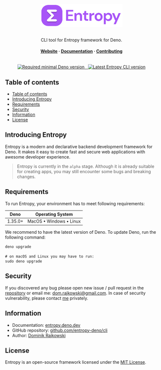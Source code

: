 <div align="center">
  <img src="./.github/logo-full.png" height="76" alt="Logo">

<br>
  <br>

<p align="center">
    CLI tool for Entropy framework for Deno.
  </p>

<h4>
    <a href="https://entropy.deno.dev" target="_blank">Website</a>
    <span> · </span>
    <a href="https://entropy.deno.dev/docs/introducing-entropy" target="_blank">Documentation</a>
    <span> · </span>
    <a href="https://entropy.deno.dev/docs/more/contributing" target="_blank">Contributing</a>
  </h4>

<br>

<a href="https://deno.land/x/entropy" target="_blank">
    <img src="https://shield.deno.dev/deno/%5E1.35.0" alt="Required minimal Deno version">
    &nbsp;
    <img src="https://shield.deno.dev/x/entropy_cli" alt="Latest Entropy CLI version">
  </a>

<br>
</div>

## Table of contents

- [Table of contents](#table-of-contents)
- [Introducing Entropy](#introducing-entropy)
- [Requirements](#requirements)
- [Security](#security)
- [Information](#information)
- [License](#license)

## Introducing Entropy

Entropy is a modern and declarative backend development framework for Deno. It makes
it easy to create fast and secure web applications with awesome developer experience.

> Entropy is currently in the `alpha` stage. Although it is already suitable for
> creating apps, you may still encounter some bugs and breaking changes.

## Requirements

To run Entropy, your environment has to meet following requirements:

| Deno    | Operating System        |
| ------- | ----------------------- |
| 1.35.0+ | MacOS • Windows • Linux |

We recommend to have the latest version of Deno. To update Deno, run the following
command:

```shell
deno upgrade

# on macOS and Linux you may have to run:
sudo deno upgrade
```

## Security

If you discovered any bug please open new issue / pull request in the
[repository](https://github.com/entropy-deno/cli) or email me:
dom.rajkowski@gmail.com. In case of security vulnerability, please contact
[me](https://github.com/dominiq007) privately.

## Information

- Documentation:
  [entropy.deno.dev](https://entropy.deno.dev/docs/introducing-entropy)
- GitHub repository:
  [github.com/entropy-deno/cli](https://github.com/entropy-deno/cli)
- Author: [Dominik Rajkowski](https://github.com/dominiq007)

## License

Entropy is an open-source framework licensed under the
[MIT License](https://github.com/entropy-deno/cli/blob/main/LICENSE).
